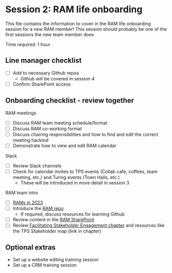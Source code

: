 # Session 2: RAM life onboarding

This file contains the information to cover in the RAM life onboarding session for a new RAM member!
This session should probably be one of the first sessions the new team member does

Time required: 1 hour

## Line manager checklist
- [ ] Add to necessary Github repos
   - Github will be covered in session 4 
- [ ] Confirm SharePoint access

## Onboarding checklist - review together

RAM meetings
- [ ] Discuss RAM team meeting schedule/format
- [ ] Discuss RAM co-working format
- [ ] Discuss chairing responsibilities and how to find and edit the correct meeting hackmd
- [ ] Demonstrate how to view and edit RAM calendar

Slack
- [ ] Review Slack channels
- [ ] Check for calendar invites to TPS events (Collab cafe, coffees, team meeting, etc.) and Turing events (Town Halls, etc.)
   - These will be introduced in more detail in session 3  

RAM team intro
- [ ] [RAMs in 2023](https://docs.google.com/presentation/d/1vHxs9iDhqpjbFXXOc-KCMNoj32I6nVngkH1Vu21taig/edit?usp=sharing)
- [ ] Introduce the [RAM repo](https://github.com/alan-turing-institute/research-application-management)
   - If required, discuss resources for learning Github
- [ ] Review content in the [RAM SharePoint](https://thealanturininstitute.sharepoint.com/sites/RAM/Shared%20Documents/Forms/AllItems.aspx)
- [ ] Review [Facilitating Stakeholder Engagement chapter](https://the-turing-way.netlify.app/collaboration/stakeholder-engagement.html) and resources like the TPS Stakeholder map (link in chapter)

## Optional extras
- Set up a website editing training session
- Set up a CRM training session

